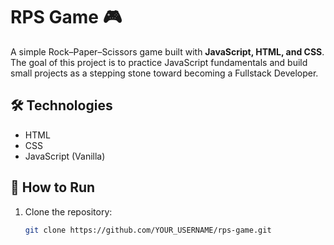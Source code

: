 # RPS Game 🎮

A simple Rock–Paper–Scissors game built with **JavaScript, HTML, and CSS**.  
The goal of this project is to practice JavaScript fundamentals and build small projects as a stepping stone toward becoming a Fullstack Developer.

## 🛠 Technologies
- HTML
- CSS
- JavaScript (Vanilla)

## 🚀 How to Run
1. Clone the repository:
   ```bash
   git clone https://github.com/YOUR_USERNAME/rps-game.git
